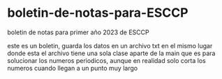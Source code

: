 # boletin-de-notas-para-ESCCP
boletin de notas para primer año 2023 de ESCCP

este es un boletin, guarda los datos en un archivo txt en el mismo lugar donde esta el archivo
tiene una sola clase aparte de la main que es para solucionar los numeros periodicos, aunque en realidad solo corta los numeros cuando llegan a un punto muy largo
